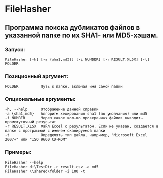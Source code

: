# FileHasher
## Программа поиска дубликатов файлов в указанной папке по их SHA1- или MD5-хэшам.

### Запуск:
    FileHasher [-h] [-a {sha1,md5}] [-i NUMBER] [-r RESULT.XLSX] [-t] FOLDER

### Позиционный аргумент:
    FOLDER          Путь к папке, включая имя самой папки

### Опциональные аргументы:
    -h, --help      Отображение данной справки  
    -a {sha1,md5}   Алгоритм хеширования sha1 (по умолчанию) или md5  
    -i NUMBER       Через какое кол-во проверенных файлов выводить промежуточный результат             
    -r RESULT.XLSX  Файл Excel с результатом. Если не указан, создается в папке с программой с именем сканируемой папки         
    -t              Определять тип файла, например, "Microsoft Excel 2007+" или "ISO 9660 CD-ROM"               

### Примеры:
    FileHasher --help
    FileHasher d:\TestDir -r result.csv -a md5
    FileHasher \\shared\folder -i 100 -t
  
